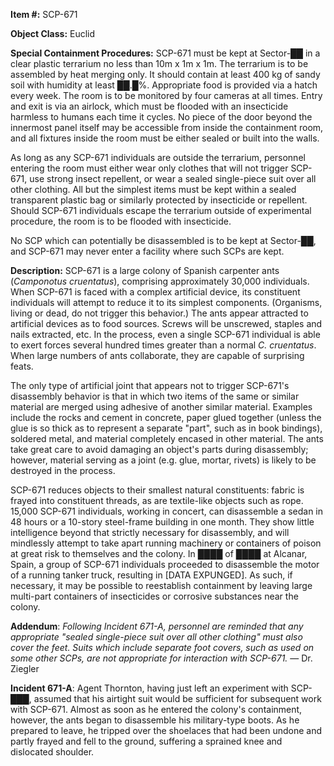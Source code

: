 **Item #:** SCP-671

**Object Class:** Euclid

**Special Containment Procedures:** SCP-671 must be kept at Sector-██ in a clear plastic terrarium no less than 10m x 1m x 1m. The terrarium is to be assembled by heat merging only. It should contain at least 400 kg of sandy soil with humidity at least ██.█%. Appropriate food is provided via a hatch every week. The room is to be monitored by four cameras at all times. Entry and exit is via an airlock, which must be flooded with an insecticide harmless to humans each time it cycles. No piece of the door beyond the innermost panel itself may be accessible from inside the containment room, and all fixtures inside the room must be either sealed or built into the walls.

As long as any SCP-671 individuals are outside the terrarium, personnel entering the room must either wear only clothes that will not trigger SCP-671, use strong insect repellent, or wear a sealed single-piece suit over all other clothing. All but the simplest items must be kept within a sealed transparent plastic bag or similarly protected by insecticide or repellent. Should SCP-671 individuals escape the terrarium outside of experimental procedure, the room is to be flooded with insecticide.

No SCP which can potentially be disassembled is to be kept at Sector-██, and SCP-671 may never enter a facility where such SCPs are kept.

**Description:** SCP-671 is a large colony of Spanish carpenter ants (_Camponotus cruentatus_), comprising approximately 30,000 individuals. When SCP-671 is faced with a complex artificial device, its constituent individuals will attempt to reduce it to its simplest components. (Organisms, living or dead, do not trigger this behavior.) The ants appear attracted to artificial devices as to food sources. Screws will be unscrewed, staples and nails extracted, etc. In the process, even a single SCP-671 individual is able to exert forces several hundred times greater than a normal _C. cruentatus_. When large numbers of ants collaborate, they are capable of surprising feats.

The only type of artificial joint that appears not to trigger SCP-671's disassembly behavior is that in which two items of the same or similar material are merged using adhesive of another similar material. Examples include the rocks and cement in concrete, paper glued together (unless the glue is so thick as to represent a separate "part", such as in book bindings), soldered metal, and material completely encased in other material. The ants take great care to avoid damaging an object's parts during disassembly; however, material serving as a joint (e.g. glue, mortar, rivets) is likely to be destroyed in the process.

SCP-671 reduces objects to their smallest natural constituents: fabric is frayed into constituent threads, as are textile-like objects such as rope. 15,000 SCP-671 individuals, working in concert, can disassemble a sedan in 48 hours or a 10-story steel-frame building in one month. They show little intelligence beyond that strictly necessary for disassembly, and will mindlessly attempt to take apart running machinery or containers of poison at great risk to themselves and the colony. In ████ of ████ at Alcanar, Spain, a group of SCP-671 individuals proceeded to disassemble the motor of a running tanker truck, resulting in \[DATA EXPUNGED\]. As such, if necessary, it may be possible to reestablish containment by leaving large multi-part containers of insecticides or corrosive substances near the colony.

**Addendum**: _Following Incident 671-A, personnel are reminded that any appropriate "sealed single-piece suit over all other clothing" must also cover the feet. Suits which include separate foot covers, such as used on some other SCPs, are not appropriate for interaction with SCP-671._ — Dr. Ziegler

**Incident 671-A**: Agent Thornton, having just left an experiment with SCP-███, assumed that his airtight suit would be sufficient for subsequent work with SCP-671. Almost as soon as he entered the colony's containment, however, the ants began to disassemble his military-type boots. As he prepared to leave, he tripped over the shoelaces that had been undone and partly frayed and fell to the ground, suffering a sprained knee and dislocated shoulder.